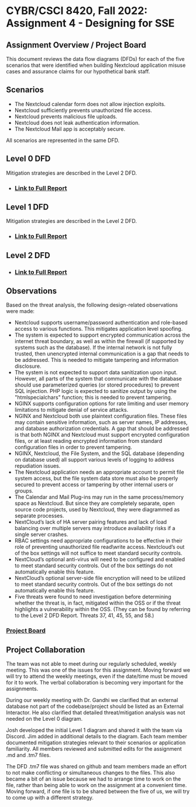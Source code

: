 # CYBR/CSCI 8420, Fall 2022: Assignment 4 - Designing for SSE


Assignment Overview / Project Board
-
This document reviews the data flow diagrams (DFDs) for each of the five scenarios that were identified when building Nextcloud application misuse cases and assurance claims for our hypothetical bank staff.


Scenarios
-

- The Nextcloud calendar form does not allow injection exploits.
- Nextcloud sufficiently prevents unauthorized file access. 
- Nextcloud prevents malicious file uploads.
- Nextcloud does not leak authentication information.
- The Nextcloud Mail app is acceptably secure.

All scenarios are represented in the same DFD.

Level 0 DFD
-

Mitigation strategies are described in the Level 2 DFD.

- <h3><a href="https://unosec.github.io/Level0DFD.htm" target="_blank">Link to Full Report</a> </h3>

Level 1 DFD 
-

Mitigation strategies are described in the Level 2 DFD.

- <h3><a href="https://unosec.github.io/Level1DFD.htm" target="_blank">Link to Full Report</a> </h3>

Level 2 DFD 
-

- <h3><a href="https://unosec.github.io/Level2DFD.htm" target="_blank">Link to Full Report</a> </h3>

Observations
-

Based on the threat analysis, the following design-related observations were made:

- Nextcloud supports username/password authentication and role-based access to various functions.  This mitigates application level spoofing.
- The system is expected to support encrypted communication across the internet threat boundary, as well as within the firewall (if supported by systems such as the database).  If the internal network is not fully trusted, then unencrypted internal communication is a gap that needs to be addressed.  This is needed to mitigate tampering and information disclosure.
- The system is not expected to support data sanitization upon input. However, all parts of the system that communicate with the database should use parameterized queries (or stored procedures) to prevent SQL injection. PHP logic is expected to sanitize output by using the "htmlspecialchars" function; this is needed to prevent tampering.
- NGINX supports configuration options for rate limiting and user memory limitations to mitigate denial of service attacks.
- NGINX and Nextcloud both use plaintext configuration files.  These files may contain sensitive information, such as server names, IP addresses, and database authorization credentials.  A gap that should be addressed is that both NGINX and Nextcloud must support encrypted configuration files, or at least reading encrypted information from standard configuration files in order to prevent tampering.
- NGINX, Nextcloud, the File System, and the SQL database (depending on database used) all support various levels of logging to address repudiation issues.
- The Nextcloud application needs an appropriate account to permit file system access, but the file system data store must also be properly secured to prevent access or tampering by other internal users or groups.
- The Calendar and Mail Plug-ins may run in the same process/memory space as Nextcloud. But since they are completely separate, open source code projects, used by Nextcloud, they were diagrammed as separate processes.
- NextCloud’s lack of HA server pairing features and lack of load balancing over multiple servers may introduce availability risks if a single server crashes.
- RBAC settings need appropriate configurations to be effective in their role of preventing unauthorized file read\write access. Nextcloud’s out of the box settings will not suffice to meet standard security controls. 
- NextCloud’s optional anti-virus will need to be configured and enabled to meet standard security controls. Out of the box settings do not automatically enable this feature. 
- NextCloud’s optional server-side file encryption will need to be utilized to meet standard security controls. Out of the box settings do not automatically enable this feature.
- Five threats were found to need investigation before determining whether the threat is, in fact, mitigated within the OSS or if the threat highlights a vulnerability within the OSS. (They can be found by referring to the Level 2 DFD Report. Threats 37, 41, 45, 55, and 58.)
 
<h3><a href="https://github.com/orgs/unosec/projects/8" target="_blank">Project Board</a> </h3>

Project Collaboration
-
The team was not able to meet during our regularly scheduled, weekly meeting. This was one of the issues for this assignment. Moving forward we will try to attend the weekly meetings, even if the date/time must be moved for it to work. The verbal collaboration is becoming very important for the assignments.

During our weekly meeting with Dr. Gandhi we clarified that an external database not part of the codebase/project should be listed as an External Interactor.  He also clarified that detailed threat/mitigation analysis was not needed on the Level 0 diagram.

Josh developed the initial Level 1 diagram and shared it with the team via Discord.  Jim added in additional details to the diagram.  Each team member documented mitigation strategies relevant to their scenarios or application familiarity. All members reviewed and submitted edits for the assignment .md and .tm7 files.

The DFD .tm7 file was shared on github and team members made an effort to not make conflicting or simultaneous changes to the files. This also became a bit of an issue because we had to arrange time to work on the file, rather than being able to work on the assignment at a convenient time. Moving forward, if one file is to be shared between the five of us, we will try to come up with a different strategy.

